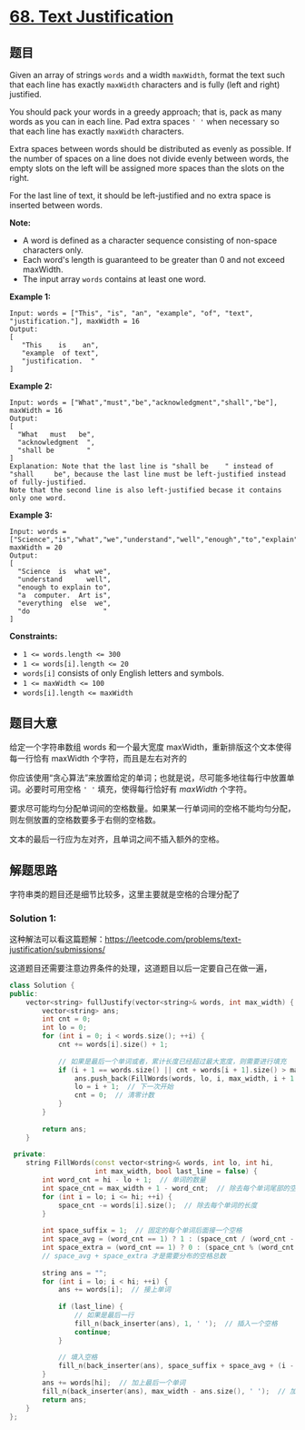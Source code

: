 # [68. Text Justification](https://leetcode-cn.com/problems/text-justification/)

## 题目

Given an array of strings `words` and a width `maxWidth`, format the text such that each line has exactly `maxWidth` characters and is fully (left and right) justified.

You should pack your words in a greedy approach; that is, pack as many words as you can in each line. Pad extra spaces `' '` when necessary so that each line has exactly `maxWidth` characters.

Extra spaces between words should be distributed as evenly as possible. If the number of spaces on a line does not divide evenly between words, the empty slots on the left will be assigned more spaces than the slots on the right.

For the last line of text, it should be left-justified and no extra space is inserted between words.

**Note:**

- A word is defined as a character sequence consisting of non-space characters only.
- Each word's length is guaranteed to be greater than 0 and not exceed maxWidth.
- The input array `words` contains at least one word.

 

**Example 1:**

```
Input: words = ["This", "is", "an", "example", "of", "text", "justification."], maxWidth = 16
Output:
[
   "This    is    an",
   "example  of text",
   "justification.  "
]
```

**Example 2:**

```
Input: words = ["What","must","be","acknowledgment","shall","be"], maxWidth = 16
Output:
[
  "What   must   be",
  "acknowledgment  ",
  "shall be        "
]
Explanation: Note that the last line is "shall be    " instead of "shall     be", because the last line must be left-justified instead of fully-justified.
Note that the second line is also left-justified becase it contains only one word.
```

**Example 3:**

```
Input: words = ["Science","is","what","we","understand","well","enough","to","explain","to","a","computer.","Art","is","everything","else","we","do"], maxWidth = 20
Output:
[
  "Science  is  what we",
  "understand      well",
  "enough to explain to",
  "a  computer.  Art is",
  "everything  else  we",
  "do                  "
]
```

 

**Constraints:**

- `1 <= words.length <= 300`
- `1 <= words[i].length <= 20`
- `words[i]` consists of only English letters and symbols.
- `1 <= maxWidth <= 100`
- `words[i].length <= maxWidth`

## 题目大意

给定一个字符串数组 words 和一个最大宽度 maxWidth，重新排版这个文本使得每一行恰有 maxWidth 个字符，而且是左右对齐的

你应该使用“贪心算法”来放置给定的单词；也就是说，尽可能多地往每行中放置单词。必要时可用空格 `' '` 填充，使得每行恰好有 *maxWidth* 个字符。

要求尽可能均匀分配单词间的空格数量。如果某一行单词间的空格不能均匀分配，则左侧放置的空格数要多于右侧的空格数。

文本的最后一行应为左对齐，且单词之间不插入额外的空格。

## 解题思路

字符串类的题目还是细节比较多，这里主要就是空格的合理分配了

### Solution 1:

这种解法可以看这篇题解：https://leetcode.com/problems/text-justification/submissions/

这道题目还需要注意边界条件的处理，这道题目以后一定要自己在做一遍，

````c++
class Solution {
public:
    vector<string> fullJustify(vector<string>& words, int max_width) {
        vector<string> ans;
        int cnt = 0;
        int lo = 0;
        for (int i = 0; i < words.size(); ++i) {
            cnt += words[i].size() + 1;
            
            // 如果是最后一个单词或者，累计长度已经超过最大宽度，则需要进行填充
            if (i + 1 == words.size() || cnt + words[i + 1].size() > max_width) {
                ans.push_back(FillWords(words, lo, i, max_width, i + 1 == words.size()));
                lo = i + 1;  // 下一次开始
                cnt = 0;  // 清零计数
            }
        }
        
        return ans;
    }
    
 private:
    string FillWords(const vector<string>& words, int lo, int hi,
                     int max_width, bool last_line = false) {
        int word_cnt = hi - lo + 1;  // 单词的数量
        int space_cnt = max_width + 1 - word_cnt;  // 除去每个单词尾部的空格，最后一个需要特殊处理
        for (int i = lo; i <= hi; ++i) {
            space_cnt -= words[i].size();  // 除去每个单词的长度
        }
        
        int space_suffix = 1;  // 固定的每个单词后面接一个空格
        int space_avg = (word_cnt == 1) ? 1 : (space_cnt / (word_cnt - 1));  // 每个间隙平均的空格数
        int space_extra = (word_cnt == 1) ? 0 : (space_cnt % (word_cnt - 1));  // 每个间隙额外的空格数
        // space_avg + space_extra 才是需要分布的空格总数
        
        string ans = "";
        for (int i = lo; i < hi; ++i) {
            ans += words[i];  // 接上单词
            
            if (last_line) {
                // 如果是最后一行
                fill_n(back_inserter(ans), 1, ' ');  // 插入一个空格
                continue;
            }
            
            // 填入空格
            fill_n(back_inserter(ans), space_suffix + space_avg + (i - lo < space_extra), ' ');
        }
        ans += words[hi];  // 加上最后一个单词
        fill_n(back_inserter(ans), max_width - ans.size(), ' ');  // 加上所有空余的单词，
        return ans;
    }
};
````

